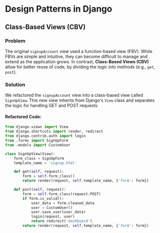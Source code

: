 # Design Patterns in Django

## Class-Based Views (CBV)

### Problem
The original `signupAccount` view used a function-based view (FBV). While FBVs are simple and intuitive, they can become difficult to manage and extend as the application grows. In contrast, **Class-Based Views (CBV)** allow for better reuse of code, by dividing the logic into methods (e.g., `get`, `post`).

### Solution
We refactored the `signupAccount` view into a class-based view called `SignUpView`. This new view inherits from Django's `View` class and separates the logic for handling GET and POST requests.

#### Refactored Code:
```python
from django.views import View
from django.shortcuts import render, redirect
from django.contrib.auth import login
from .forms import SignUpForm
from .models import CustomUser

class SignUpView(View):
    form_class = SignUpForm
    template_name = 'signup.html'

    def get(self, request):
        form = self.form_class()
        return render(request, self.template_name, {'form': form})

    def post(self, request):
        form = self.form_class(request.POST)
        if form.is_valid():
            user_data = form.cleaned_data
            user = CustomUser()
            user.save_user(user_data)
            login(request, user)
            return redirect('dashboard')
        return render(request, self.template_name, {'form': form})
